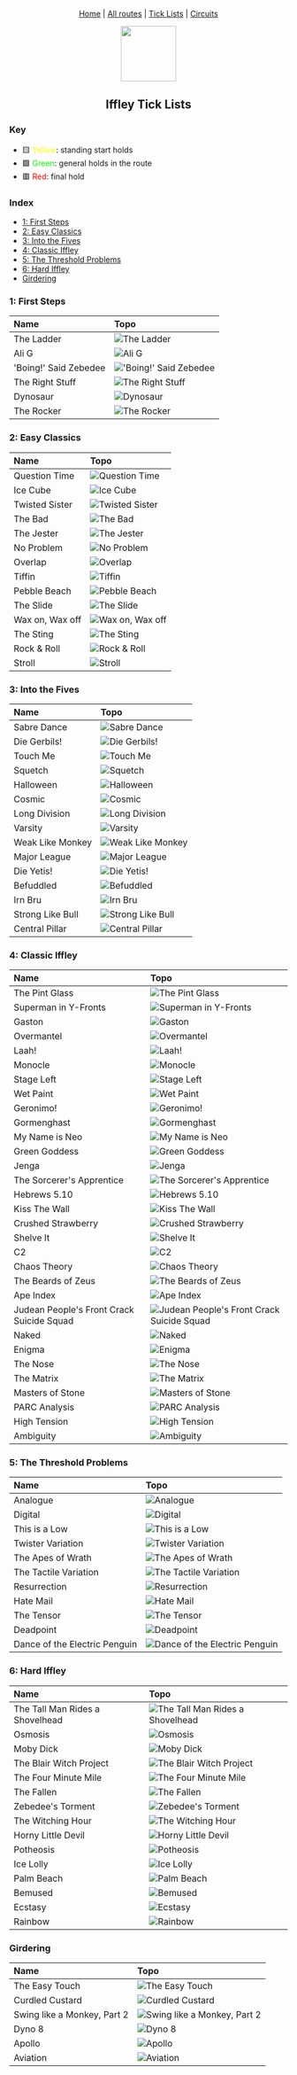 <div align="center">
    
[Home](https://github.com/iacobo/iffley-wall-app/blob/main/README.md) | [All routes](iffley/topos.md) | [Tick Lists](iffley/ticklists.md) | [Circuits](iffley/circuits.md)

<img src="https://github.com/iacobo/iffley-wall-app/blob/main/.assets/img/icon.svg?raw=true" width="100">

## Iffley Tick Lists


</div>

### Key

- 🟨 <span style="color:yellow">Yellow</span>: standing start holds
- 🟩 <span style="color:lime">Green</span>: general holds in the route
- 🟥 <span style="color:red">Red</span>: final hold




### Index

- [1: First Steps](#1-first-steps)
- [2: Easy Classics](#2-easy-classics)
- [3: Into the Fives](#3-into-the-fives)
- [4: Classic Iffley](#4-classic-iffley)
- [5: The Threshold Problems](#5-the-threshold-problems)
- [6: Hard Iffley](#6-hard-iffley)
- [Girdering](#girdering)

### 1: First Steps

| Name                  | Topo                                                                                                                           |
|:----------------------|:-------------------------------------------------------------------------------------------------------------------------------|
| The Ladder            | ![The Ladder](https://github.com/iacobo/iffley-wall-app/blob/main/.assets/img/routes/theladder.png?raw=true)                   |
| Ali G                 | ![Ali G](https://github.com/iacobo/iffley-wall-app/blob/main/.assets/img/routes/alig.png?raw=true)                             |
| 'Boing!' Said Zebedee | !['Boing!' Said Zebedee](https://github.com/iacobo/iffley-wall-app/blob/main/.assets/img/routes/boingsaidzebedee.png?raw=true) |
| The Right Stuff       | ![The Right Stuff](https://github.com/iacobo/iffley-wall-app/blob/main/.assets/img/routes/therightstuff.png?raw=true)          |
| Dynosaur              | ![Dynosaur](https://github.com/iacobo/iffley-wall-app/blob/main/.assets/img/routes/dynosaur.png?raw=true)                      |
| The Rocker            | ![The Rocker](https://github.com/iacobo/iffley-wall-app/blob/main/.assets/img/routes/therocker.png?raw=true)                   |

### 2: Easy Classics

| Name            | Topo                                                                                                                 |
|:----------------|:---------------------------------------------------------------------------------------------------------------------|
| Question Time   | ![Question Time](https://github.com/iacobo/iffley-wall-app/blob/main/.assets/img/routes/questiontime.png?raw=true)   |
| Ice Cube        | ![Ice Cube](https://github.com/iacobo/iffley-wall-app/blob/main/.assets/img/routes/icecube.png?raw=true)             |
| Twisted Sister  | ![Twisted Sister](https://github.com/iacobo/iffley-wall-app/blob/main/.assets/img/routes/twistedsister.png?raw=true) |
| The Bad         | ![The Bad](https://github.com/iacobo/iffley-wall-app/blob/main/.assets/img/routes/thebad.png?raw=true)               |
| The Jester      | ![The Jester](https://github.com/iacobo/iffley-wall-app/blob/main/.assets/img/routes/thejester.png?raw=true)         |
| No Problem      | ![No Problem](https://github.com/iacobo/iffley-wall-app/blob/main/.assets/img/routes/noproblem.png?raw=true)         |
| Overlap         | ![Overlap](https://github.com/iacobo/iffley-wall-app/blob/main/.assets/img/routes/overlap.png?raw=true)              |
| Tiffin          | ![Tiffin](https://github.com/iacobo/iffley-wall-app/blob/main/.assets/img/routes/tiffin.png?raw=true)                |
| Pebble Beach    | ![Pebble Beach](https://github.com/iacobo/iffley-wall-app/blob/main/.assets/img/routes/pebblebeach.png?raw=true)     |
| The Slide       | ![The Slide](https://github.com/iacobo/iffley-wall-app/blob/main/.assets/img/routes/theslide.png?raw=true)           |
| Wax on, Wax off | ![Wax on, Wax off](https://github.com/iacobo/iffley-wall-app/blob/main/.assets/img/routes/waxonwaxoff.png?raw=true)  |
| The Sting       | ![The Sting](https://github.com/iacobo/iffley-wall-app/blob/main/.assets/img/routes/thesting.png?raw=true)           |
| Rock & Roll     | ![Rock & Roll](https://github.com/iacobo/iffley-wall-app/blob/main/.assets/img/routes/rockroll.png?raw=true)         |
| Stroll          | ![Stroll](https://github.com/iacobo/iffley-wall-app/blob/main/.assets/img/routes/stroll.png?raw=true)                |

### 3: Into the Fives

| Name             | Topo                                                                                                                    |
|:-----------------|:------------------------------------------------------------------------------------------------------------------------|
| Sabre Dance      | ![Sabre Dance](https://github.com/iacobo/iffley-wall-app/blob/main/.assets/img/routes/sabredance.png?raw=true)          |
| Die Gerbils!     | ![Die Gerbils!](https://github.com/iacobo/iffley-wall-app/blob/main/.assets/img/routes/diegerbils.png?raw=true)         |
| Touch Me         | ![Touch Me](https://github.com/iacobo/iffley-wall-app/blob/main/.assets/img/routes/touchme.png?raw=true)                |
| Squetch          | ![Squetch](https://github.com/iacobo/iffley-wall-app/blob/main/.assets/img/routes/squetch.png?raw=true)                 |
| Halloween        | ![Halloween](https://github.com/iacobo/iffley-wall-app/blob/main/.assets/img/routes/halloween.png?raw=true)             |
| Cosmic           | ![Cosmic](https://github.com/iacobo/iffley-wall-app/blob/main/.assets/img/routes/cosmic.png?raw=true)                   |
| Long Division    | ![Long Division](https://github.com/iacobo/iffley-wall-app/blob/main/.assets/img/routes/longdivision.png?raw=true)      |
| Varsity          | ![Varsity](https://github.com/iacobo/iffley-wall-app/blob/main/.assets/img/routes/varsity.png?raw=true)                 |
| Weak Like Monkey | ![Weak Like Monkey](https://github.com/iacobo/iffley-wall-app/blob/main/.assets/img/routes/weaklikemonkey.png?raw=true) |
| Major League     | ![Major League](https://github.com/iacobo/iffley-wall-app/blob/main/.assets/img/routes/majorleague.png?raw=true)        |
| Die Yetis!       | ![Die Yetis!](https://github.com/iacobo/iffley-wall-app/blob/main/.assets/img/routes/dieyetis.png?raw=true)             |
| Befuddled        | ![Befuddled](https://github.com/iacobo/iffley-wall-app/blob/main/.assets/img/routes/befuddled.png?raw=true)             |
| Irn Bru          | ![Irn Bru](https://github.com/iacobo/iffley-wall-app/blob/main/.assets/img/routes/irnbru.png?raw=true)                  |
| Strong Like Bull | ![Strong Like Bull](https://github.com/iacobo/iffley-wall-app/blob/main/.assets/img/routes/stronglikebull.png?raw=true) |
| Central Pillar   | ![Central Pillar](https://github.com/iacobo/iffley-wall-app/blob/main/.assets/img/routes/centralpillar.png?raw=true)    |

### 4: Classic Iffley

| Name                                      | Topo                                                                                                                                                                  |
|:------------------------------------------|:----------------------------------------------------------------------------------------------------------------------------------------------------------------------|
| The Pint Glass                            | ![The Pint Glass](https://github.com/iacobo/iffley-wall-app/blob/main/.assets/img/routes/thepintglass.png?raw=true)                                                   |
| Superman in Y-Fronts                      | ![Superman in Y-Fronts](https://github.com/iacobo/iffley-wall-app/blob/main/.assets/img/routes/supermaninyfronts.png?raw=true)                                        |
| Gaston                                    | ![Gaston](https://github.com/iacobo/iffley-wall-app/blob/main/.assets/img/routes/gaston.png?raw=true)                                                                 |
| Overmantel                                | ![Overmantel](https://github.com/iacobo/iffley-wall-app/blob/main/.assets/img/routes/overmantel.png?raw=true)                                                         |
| Laah!                                     | ![Laah!](https://github.com/iacobo/iffley-wall-app/blob/main/.assets/img/routes/laah.png?raw=true)                                                                    |
| Monocle                                   | ![Monocle](https://github.com/iacobo/iffley-wall-app/blob/main/.assets/img/routes/monocle.png?raw=true)                                                               |
| Stage Left                                | ![Stage Left](https://github.com/iacobo/iffley-wall-app/blob/main/.assets/img/routes/stageleft.png?raw=true)                                                          |
| Wet Paint                                 | ![Wet Paint](https://github.com/iacobo/iffley-wall-app/blob/main/.assets/img/routes/wetpaint.png?raw=true)                                                            |
| Geronimo!                                 | ![Geronimo!](https://github.com/iacobo/iffley-wall-app/blob/main/.assets/img/routes/geronimo.png?raw=true)                                                            |
| Gormenghast                               | ![Gormenghast](https://github.com/iacobo/iffley-wall-app/blob/main/.assets/img/routes/gormenghast.png?raw=true)                                                       |
| My Name is Neo                            | ![My Name is Neo](https://github.com/iacobo/iffley-wall-app/blob/main/.assets/img/routes/mynameisneo.png?raw=true)                                                    |
| Green Goddess                             | ![Green Goddess](https://github.com/iacobo/iffley-wall-app/blob/main/.assets/img/routes/greengoddess.png?raw=true)                                                    |
| Jenga                                     | ![Jenga](https://github.com/iacobo/iffley-wall-app/blob/main/.assets/img/routes/jenga.png?raw=true)                                                                   |
| The Sorcerer's Apprentice                 | ![The Sorcerer's Apprentice](https://github.com/iacobo/iffley-wall-app/blob/main/.assets/img/routes/thesorcerersapprentice.png?raw=true)                              |
| Hebrews 5.10                              | ![Hebrews 5.10](https://github.com/iacobo/iffley-wall-app/blob/main/.assets/img/routes/hebrews510.png?raw=true)                                                       |
| Kiss The Wall                             | ![Kiss The Wall](https://github.com/iacobo/iffley-wall-app/blob/main/.assets/img/routes/kissthewall.png?raw=true)                                                     |
| Crushed Strawberry                        | ![Crushed Strawberry](https://github.com/iacobo/iffley-wall-app/blob/main/.assets/img/routes/crushedstrawberry.png?raw=true)                                          |
| Shelve It                                 | ![Shelve It](https://github.com/iacobo/iffley-wall-app/blob/main/.assets/img/routes/shelveit.png?raw=true)                                                            |
| C2                                        | ![C2](https://github.com/iacobo/iffley-wall-app/blob/main/.assets/img/routes/c2.png?raw=true)                                                                         |
| Chaos Theory                              | ![Chaos Theory](https://github.com/iacobo/iffley-wall-app/blob/main/.assets/img/routes/chaostheory.png?raw=true)                                                      |
| The Beards of Zeus                        | ![The Beards of Zeus](https://github.com/iacobo/iffley-wall-app/blob/main/.assets/img/routes/thebeardsofzeus.png?raw=true)                                            |
| Ape Index                                 | ![Ape Index](https://github.com/iacobo/iffley-wall-app/blob/main/.assets/img/routes/apeindex.png?raw=true)                                                            |
| Judean People's Front Crack Suicide Squad | ![Judean People's Front Crack Suicide Squad](https://github.com/iacobo/iffley-wall-app/blob/main/.assets/img/routes/judeanpeoplesfrontcracksuicidesquad.png?raw=true) |
| Naked                                     | ![Naked](https://github.com/iacobo/iffley-wall-app/blob/main/.assets/img/routes/naked.png?raw=true)                                                                   |
| Enigma                                    | ![Enigma](https://github.com/iacobo/iffley-wall-app/blob/main/.assets/img/routes/enigma.png?raw=true)                                                                 |
| The Nose                                  | ![The Nose](https://github.com/iacobo/iffley-wall-app/blob/main/.assets/img/routes/thenose.png?raw=true)                                                              |
| The Matrix                                | ![The Matrix](https://github.com/iacobo/iffley-wall-app/blob/main/.assets/img/routes/thematrix.png?raw=true)                                                          |
| Masters of Stone                          | ![Masters of Stone](https://github.com/iacobo/iffley-wall-app/blob/main/.assets/img/routes/mastersofstone.png?raw=true)                                               |
| PARC Analysis                             | ![PARC Analysis](https://github.com/iacobo/iffley-wall-app/blob/main/.assets/img/routes/parcanalysis.png?raw=true)                                                    |
| High Tension                              | ![High Tension](https://github.com/iacobo/iffley-wall-app/blob/main/.assets/img/routes/hightension.png?raw=true)                                                      |
| Ambiguity                                 | ![Ambiguity](https://github.com/iacobo/iffley-wall-app/blob/main/.assets/img/routes/ambiguity.png?raw=true)                                                           |

### 5: The Threshold Problems

| Name                          | Topo                                                                                                                                            |
|:------------------------------|:------------------------------------------------------------------------------------------------------------------------------------------------|
| Analogue                      | ![Analogue](https://github.com/iacobo/iffley-wall-app/blob/main/.assets/img/routes/analogue.png?raw=true)                                       |
| Digital                       | ![Digital](https://github.com/iacobo/iffley-wall-app/blob/main/.assets/img/routes/digital.png?raw=true)                                         |
| This is a Low                 | ![This is a Low](https://github.com/iacobo/iffley-wall-app/blob/main/.assets/img/routes/thisisalow.png?raw=true)                                |
| Twister Variation             | ![Twister Variation](https://github.com/iacobo/iffley-wall-app/blob/main/.assets/img/routes/twistervariation.png?raw=true)                      |
| The Apes of Wrath             | ![The Apes of Wrath](https://github.com/iacobo/iffley-wall-app/blob/main/.assets/img/routes/theapesofwrath.png?raw=true)                        |
| The Tactile Variation         | ![The Tactile Variation](https://github.com/iacobo/iffley-wall-app/blob/main/.assets/img/routes/thetactilevariation.png?raw=true)               |
| Resurrection                  | ![Resurrection](https://github.com/iacobo/iffley-wall-app/blob/main/.assets/img/routes/resurrection.png?raw=true)                               |
| Hate Mail                     | ![Hate Mail](https://github.com/iacobo/iffley-wall-app/blob/main/.assets/img/routes/hatemail.png?raw=true)                                      |
| The Tensor                    | ![The Tensor](https://github.com/iacobo/iffley-wall-app/blob/main/.assets/img/routes/thetensor.png?raw=true)                                    |
| Deadpoint                     | ![Deadpoint](https://github.com/iacobo/iffley-wall-app/blob/main/.assets/img/routes/deadpoint.png?raw=true)                                     |
| Dance of the Electric Penguin | ![Dance of the Electric Penguin](https://github.com/iacobo/iffley-wall-app/blob/main/.assets/img/routes/danceoftheelectricpenguin.png?raw=true) |

### 6: Hard Iffley

| Name                            | Topo                                                                                                                                               |
|:--------------------------------|:---------------------------------------------------------------------------------------------------------------------------------------------------|
| The Tall Man Rides a Shovelhead | ![The Tall Man Rides a Shovelhead](https://github.com/iacobo/iffley-wall-app/blob/main/.assets/img/routes/thetallmanridesashovelhead.png?raw=true) |
| Osmosis                         | ![Osmosis](https://github.com/iacobo/iffley-wall-app/blob/main/.assets/img/routes/osmosis.png?raw=true)                                            |
| Moby Dick                       | ![Moby Dick](https://github.com/iacobo/iffley-wall-app/blob/main/.assets/img/routes/mobydick.png?raw=true)                                         |
| The Blair Witch Project         | ![The Blair Witch Project](https://github.com/iacobo/iffley-wall-app/blob/main/.assets/img/routes/theblairwitchproject.png?raw=true)               |
| The Four Minute Mile            | ![The Four Minute Mile](https://github.com/iacobo/iffley-wall-app/blob/main/.assets/img/routes/thefourminutemile.png?raw=true)                     |
| The Fallen                      | ![The Fallen](https://github.com/iacobo/iffley-wall-app/blob/main/.assets/img/routes/thefallen.png?raw=true)                                       |
| Zebedee's Torment               | ![Zebedee's Torment](https://github.com/iacobo/iffley-wall-app/blob/main/.assets/img/routes/zebedeestorment.png?raw=true)                          |
| The Witching Hour               | ![The Witching Hour](https://github.com/iacobo/iffley-wall-app/blob/main/.assets/img/routes/thewitchinghour.png?raw=true)                          |
| Horny Little Devil              | ![Horny Little Devil](https://github.com/iacobo/iffley-wall-app/blob/main/.assets/img/routes/hornylittledevil.png?raw=true)                        |
| Potheosis                       | ![Potheosis](https://github.com/iacobo/iffley-wall-app/blob/main/.assets/img/routes/potheosis.png?raw=true)                                        |
| Ice Lolly                       | ![Ice Lolly](https://github.com/iacobo/iffley-wall-app/blob/main/.assets/img/routes/icelolly.png?raw=true)                                         |
| Palm Beach                      | ![Palm Beach](https://github.com/iacobo/iffley-wall-app/blob/main/.assets/img/routes/palmbeach.png?raw=true)                                       |
| Bemused                         | ![Bemused](https://github.com/iacobo/iffley-wall-app/blob/main/.assets/img/routes/bemused.png?raw=true)                                            |
| Ecstasy                         | ![Ecstasy](https://github.com/iacobo/iffley-wall-app/blob/main/.assets/img/routes/ecstasy.png?raw=true)                                            |
| Rainbow                         | ![Rainbow](https://github.com/iacobo/iffley-wall-app/blob/main/.assets/img/routes/rainbow.png?raw=true)                                            |

### Girdering

| Name                        | Topo                                                                                                                                      |
|:----------------------------|:------------------------------------------------------------------------------------------------------------------------------------------|
| The Easy Touch              | ![The Easy Touch](https://github.com/iacobo/iffley-wall-app/blob/main/.assets/img/routes/theeasytouch.png?raw=true)                       |
| Curdled Custard             | ![Curdled Custard](https://github.com/iacobo/iffley-wall-app/blob/main/.assets/img/routes/curdledcustard.png?raw=true)                    |
| Swing like a Monkey, Part 2 | ![Swing like a Monkey, Part 2](https://github.com/iacobo/iffley-wall-app/blob/main/.assets/img/routes/swinglikeamonkeypart2.png?raw=true) |
| Dyno 8                      | ![Dyno 8](https://github.com/iacobo/iffley-wall-app/blob/main/.assets/img/routes/dyno8.png?raw=true)                                      |
| Apollo                      | ![Apollo](https://github.com/iacobo/iffley-wall-app/blob/main/.assets/img/routes/apollo.png?raw=true)                                     |
| Aviation                    | ![Aviation](https://github.com/iacobo/iffley-wall-app/blob/main/.assets/img/routes/aviation.png?raw=true)                                 |
